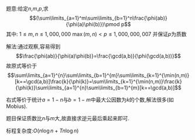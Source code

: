 题意:给定$n$,$m$,$p$,求
$$(\sum\limits_{a=1}^m\sum\limits_{b=1}^n\frac{\phi(ab)}{\phi(a)\phi(b)})\pmod p$$
其中:
$1\le m,n\le 1,000,000$
$\max⁡(m,n)<p\le  1,000,000,007$
并保证$p$为质数

解法:通过观察,容易得到
$$\frac{\phi(ab)}{\phi(a)\phi(b)}=\frac{\gcd(a,b)}{\phi(\gcd(a,b))}$$
故原式等价于
$$\sum\limits_{a=1}^{n}\sum\limits_{b=1}^{m}\sum\limits_{k=1}^{\min(n,m)}[k==\gcd(a,b)]\frac{k}{\phi(k)}=\sum\limits_{k=1}^{\min(n,m)}\frac{k}{\phi(k)}\sum\limits_{a=1}^{n}\sum\limits_{b=1}^{m}[k==\gcd(a,b)]$$

右式等价于统计$a=1-n$与$b=1-m$中最大公因数为$k$的个数,解法很多(如Mobius).

题目保证质数比$n$与$m$大,故直接求逆元最后乘起来即可.

标程复杂度:$O(n\log n + T n\log n )$
